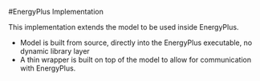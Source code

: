 #EnergyPlus Implementation

This implementation extends the model to be used inside EnergyPlus.

- Model is built from source, directly into the EnergyPlus executable, no dynamic library layer
- A thin wrapper is built on top of the model to allow for communication with EnergyPlus.
